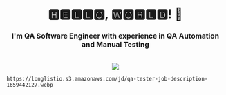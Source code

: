 <h1 align="center">
  🅷🅴🅻🅻🅾, 🆆🅾🆁🅻🅳! 👋  </h1>
 <div align="center">
<h3>I'm QA Software Engineer with experience in QA Automation and Manual Testing </h3>
  </div><br>
  <div align="center">
  <img src="https://www.google.com/url?sa=i&url=https%3A%2F%2Fwww.vskills.in%2Fcertification%2Fblog%2Fhow-to-get-qa-testing-job-as-a-fresher%2F&psig=AOvVaw1CuOgOImxCjdsH6ekV4R7Q&ust=1700259170651000&source=images&cd=vfe&opi=89978449&ved=0CBEQjRxqFwoTCODohJHFyYIDFQAAAAAdAAAAABAJ">
    </div>

	https://longlistio.s3.amazonaws.com/jd/qa-tester-job-description-1659442127.webp
<!--
**TeddyArm/TeddyArm** is a ✨ _special_ ✨ repository because its `README.md` (this file) appears on your GitHub profile.

Here are some ideas to get you started:

- 🔭 I’m currently working on ...
- 🌱 I’m currently learning ...
- 👯 I’m looking to collaborate on ...
- 🤔 I’m looking for help with ...
- 💬 Ask me about ...
- 📫 How to reach me: ...
- 😄 Pronouns: ...
- ⚡ Fun fact: ...
-->
